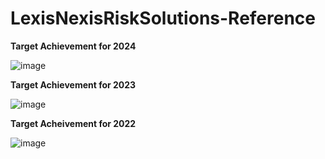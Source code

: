 # LexisNexisRiskSolutions-Reference



**Target Achievement for 2024**

![image](https://github.com/user-attachments/assets/e9b41376-6360-44b2-8266-4ed5aca93078)


**Target Achievement for 2023**

![image](https://github.com/user-attachments/assets/3a227b97-b5d2-40b4-a0ce-4db4e83a8081)


**Target Acheivement for 2022**

![image](https://github.com/user-attachments/assets/ea75dca8-3e66-4f03-bec8-a253a2c2756d)

